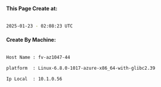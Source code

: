 
   
#### This Page Create at:

```bash

2025-01-23 - 02:08:23 UTC

```

#### Create By Machine:

```bash

Host Name : fv-az1047-44

platform  : Linux-6.8.0-1017-azure-x86_64-with-glibc2.39

Ip Local  : 10.1.0.56

```

